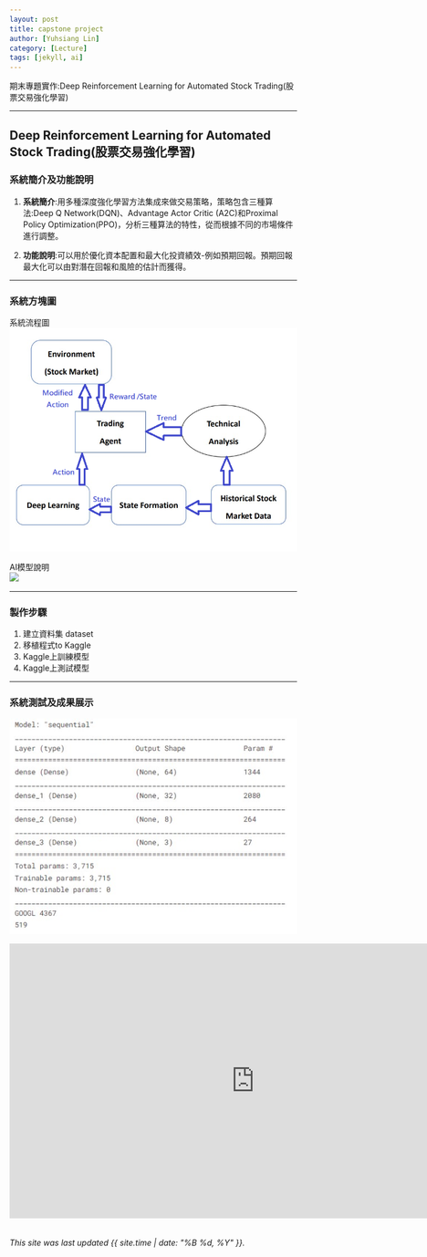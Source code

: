 ```yaml
---
layout: post
title: capstone project
author: [Yuhsiang Lin]
category: [Lecture]
tags: [jekyll, ai]
---
```


期末專題實作:Deep Reinforcement Learning for Automated Stock Trading(股票交易強化學習)

---
## Deep Reinforcement Learning for Automated Stock Trading(股票交易強化學習)

### 系統簡介及功能說明

1. **系統簡介**:用多種深度強化學習方法集成來做交易策略，策略包含三種算法:Deep Q Network(DQN)、Advantage Actor Critic (A2C)和Proximal Policy Optimization(PPO)，分析三種算法的特性，從而根據不同的市場條件進行調整。



2. **功能說明**:可以用於優化資本配置和最大化投資績效-例如預期回報。預期回報最大化可以由對潛在回報和風險的估計而獲得。

---
### 系統方塊圖
系統流程圖<br>
![](https://github.com/00953001/AI-course/blob/gh-pages/images/DIAGRAM%20FOR%20STOCK%20%20DeepLearning.png?raw=true)


AI模型說明<br>
![](https://github.com/rkuo2000/AI-course/blob/gh-pages/images/stock_dqn.png?raw=true)

---
### 製作步驟

1. 建立資料集 dataset
2. 移植程式to Kaggle
3. Kaggle上訓練模型
4. Kaggle上測試模型

---
### 系統測試及成果展示

![](https://github.com/00953001/AI-course/blob/gh-pages/images/dense4.jpg?raw=true)
<iframe width="857" height="482" src="https://www.youtube.com/embed/TJzfgipEACU" title="Watch a highly dexterous robotic hand use scissors and tweezers" frameborder="0" allow="accelerometer; autoplay; clipboard-write; encrypted-media; gyroscope; picture-in-picture" allowfullscreen></iframe>

<br>
<br>

*This site was last updated {{ site.time | date: "%B %d, %Y" }}.*

